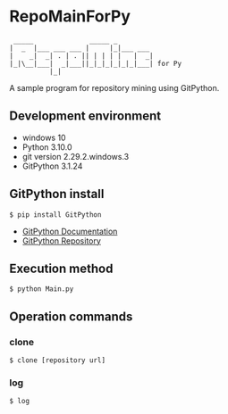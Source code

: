 # RepoMainForPy
```
 _____              _____ _                   
|  _  |___ ___ ___ |     |_|___ ___           
|    _|  _| . | . || | | | |   |  _|          
|_|\__|___|  _|___||_|_|_|_|_|_|___| for Py 
          |_|                                 
```
A sample program for repository mining using GitPython.

## Development environment
- windows 10
- Python 3.10.0
- git version 2.29.2.windows.3
- GitPython  3.1.24

## GitPython install
```
$ pip install GitPython
```
- [GitPython Documentation](https://gitpython.readthedocs.io/en/stable/index.html)
- [GitPython Repository](https://github.com/gitpython-developers/GitPython)

## Execution method
```
$ python Main.py
```

## Operation commands

### clone
```
$ clone [repository url]
```

### log
```
$ log
```